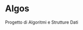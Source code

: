 # Algos
Progetto di Algoritmi e Strutture Dati

[time]:<http://robyp.x10host.com/3/time.html#loaded>
[performance]:<https://www.promezio.it/2018/10/02/python-misurazione-delle-performance/>
[pythonds]:<https://elearning.lumsa.it/pluginfile.php/76990/mod_resource/content/1/pythonGraphs.pdf>
